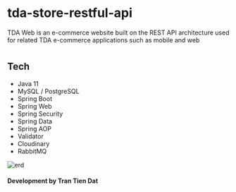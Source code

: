 # tda-store-restful-api
TDA Web is an e-commerce website built on the REST API architecture used for related TDA e-commerce applications such as mobile and web 
#
<h2>Tech</h2>
<ul> 
  <li>Java 11</li>
  <li>MySQL / PostgreSQL</li>
  <li>Spring Boot</li>
  <li>Spring Web</li>
  <li>Spring Security</li>
  <li>Spring Data</li>
  <li>Spring AOP</li>
  <li>Validator</li>
  <li>Cloudinary</li>
  <li>RabbitMQ</li>
</ul>


![erd](https://github.com/tdatIT/tda-store-restful-api/assets/85018062/fdf7c8de-5883-4e39-a7e5-e8a54e64c474)


<h4>Development by Tran Tien Dat</h4>
